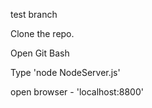 test branch

Clone the repo.

Open Git Bash

Type 'node NodeServer.js'

open browser - 'localhost:8800'